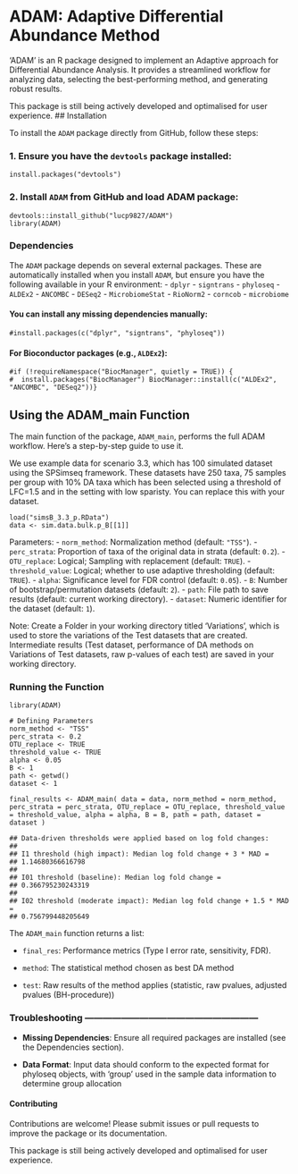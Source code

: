 # ADAM: Adaptive Differential Abundance Method

‘ADAM’ is an R package designed to implement an Adaptive approach for
Differential Abundance Analysis. It provides a streamlined workflow for
analyzing data, selecting the best-performing method, and generating
robust results.

This package is still being actively developed and optimalised for user
experience. \## Installation

To install the `ADAM` package directly from GitHub, follow these steps:

### 1. Ensure you have the `devtools` package installed:

    install.packages("devtools")

### 2. Install `ADAM` from GitHub and load ADAM package:

    devtools::install_github("lucp9827/ADAM")
    library(ADAM)

### Dependencies

The `ADAM` package depends on several external packages. These are
automatically installed when you install `ADAM`, but ensure you have the
following available in your R environment: - `dplyr` - `signtrans` -
`phyloseq` - `ALDEx2` - `ANCOMBC` - `DESeq2` - `MicrobiomeStat` -
`RioNorm2` - `corncob` - `microbiome`

#### You can install any missing dependencies manually:

    #install.packages(c("dplyr", "signtrans", "phyloseq"))

#### For Bioconductor packages (e.g., `ALDEx2`):

    #if (!requireNamespace("BiocManager", quietly = TRUE)) {
    #  install.packages("BiocManager") BiocManager::install(c("ALDEx2", "ANCOMBC", "DESeq2"))}

## Using the ADAM\_main Function

The main function of the package, `ADAM_main`, performs the full ADAM
workflow. Here’s a step-by-step guide to use it.

We use example data for scenario 3.3, which has 100 simulated dataset
using the SPSimseq framework. These datasets have 250 taxa, 75 samples
per group with 10% DA taxa which has been selected using a threshold of
LFC=1.5 and in the setting with low sparisty. You can replace this with
your dataset.

    load("simsB_3.3_p.RData")
    data <- sim.data.bulk.p_B[[1]]

Parameters: - `norm_method`: Normalization method (default: `"TSS"`). -
`perc_strata`: Proportion of taxa of the original data in strata
(default: `0.2`). - `OTU_replace`: Logical; Sampling with replacement
(default: `TRUE`). - `threshold_value`: Logical; whether to use adaptive
thresholding (default: `TRUE`). - `alpha`: Significance level for FDR
control (default: `0.05`). - `B`: Number of bootstrap/permutation
datasets (default: `2`). - `path`: File path to save results (default:
current working directory). - `dataset`: Numeric identifier for the
dataset (default: `1`).

Note: Create a Folder in your working directory titled ‘Variations’,
which is used to store the variations of the Test datasets that are
created. Intermediate results (Test dataset, performance of DA methods
on Variations of Test datasets, raw p-values of each test) are saved in
your working directory.

### Running the Function

    library(ADAM)

    # Defining Parameters
    norm_method <- "TSS" 
    perc_strata <- 0.2 
    OTU_replace <- TRUE 
    threshold_value <- TRUE 
    alpha <- 0.05 
    B <- 1 
    path <- getwd() 
    dataset <- 1

    final_results <- ADAM_main( data = data, norm_method = norm_method, perc_strata = perc_strata, OTU_replace = OTU_replace, threshold_value = threshold_value, alpha = alpha, B = B, path = path, dataset = dataset )

    ## Data-driven thresholds were applied based on log fold changes:
    ## 
    ## I1 threshold (high impact): Median log fold change + 3 * MAD =
    ## 1.14680366616798
    ## 
    ## I01 threshold (baseline): Median log fold change =
    ## 0.366795230243319
    ## 
    ## I02 threshold (moderate impact): Median log fold change + 1.5 * MAD =
    ## 0.756799448205649

The `ADAM_main` function returns a list:

-   `final_res`: Performance metrics (Type I error rate, sensitivity,
    FDR).

-   `method`: The statistical method chosen as best DA method

-   `test`: Raw results of the method applies (statistic, raw pvalues,
    adjusted pvalues (BH-procedure))

### Troubleshooting ———————————————————

-   **Missing Dependencies**: Ensure all required packages are installed
    (see the Dependencies section).

-   **Data Format**: Input data should conform to the expected format
    for phyloseq objects, with ‘group’ used in the sample data
    information to determine group allocation

#### Contributing

Contributions are welcome! Please submit issues or pull requests to
improve the package or its documentation.

This package is still being actively developed and optimalised for user
experience.
